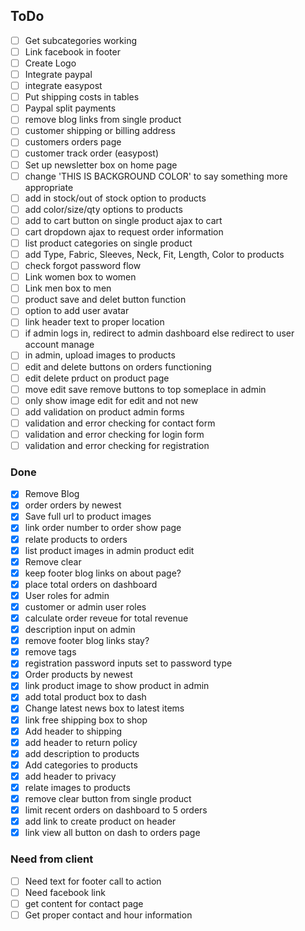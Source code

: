 ## ToDo

- [ ] Get subcategories working
- [ ] Link facebook in footer
- [ ] Create Logo
- [ ] Integrate paypal
- [ ] integrate easypost
- [ ] Put shipping costs in tables
- [ ] Paypal split payments
- [ ] remove blog links from single product
- [ ] customer shipping or billing address
- [ ] customers orders page
- [ ] customer track order (easypost)
- [ ] Set up newsletter box on home page
- [ ] change 'THIS IS BACKGROUND COLOR' to say something more appropriate
- [ ] add in stock/out of stock option to products
- [ ] add color/size/qty options to products
- [ ] add to cart button on single product ajax to cart
- [ ] cart dropdown ajax to request order information
- [ ] list product categories on single product
- [ ] add Type, Fabric,  Sleeves, Neck, Fit, Length, Color to products
- [ ] check forgot password flow
- [ ] Link women box to women
- [ ] Link men box to men
- [ ] product save and delet button function
- [ ] option to add user avatar
- [ ] link header text to proper location
- [ ] if admin logs in, redirect to admin dashboard else redirect to user account manage
- [ ] in admin, upload images to products
- [ ] edit and delete buttons on orders functioning
- [ ] edit delete prduct on product page
- [ ] move edit save remove buttons to top someplace in admin
- [ ] only show image edit for edit and not new
- [ ] add validation on product admin forms
- [ ] validation and error checking for contact form
- [ ] validation and error checking for login form
- [ ] validation and error checking for registration

### Done
- [x] Remove Blog
- [x] order orders by newest
- [x] Save full url to product images
- [x] link order number to order show page
- [x] relate products to orders
- [x] list product images in admin product edit
- [x] Remove clear
- [x] keep footer blog links on about page?
- [x] place total orders on dashboard
- [x] User roles for admin
- [x] customer or admin user roles
- [x] calculate order reveue for total revenue
- [x] description input on admin
- [x] remove footer blog links stay?
- [x] remove tags
- [x] registration password inputs set to password type
- [x] Order products by newest
- [x] link product image to show product in admin
- [x] add total product box to dash
- [x] Change latest news box to latest items
- [x] link free shipping box to shop
- [x] Add header to shipping
- [x] add header to return policy
- [x] add description to products
- [x] Add categories to products
- [x] add header to privacy
- [x] relate images to products
- [x] remove clear button from single product
- [x] limit recent orders on dashboard to 5 orders
- [x] add link to create product on header
- [x] link view all button on dash to orders page

### Need from client
- [ ] Need text for footer call to action
- [ ] Need facebook link
- [ ] get content for contact page
- [ ] Get proper contact and hour information
